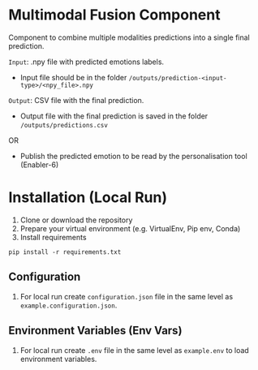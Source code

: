 # Multimodal Fusion Component

Component to combine multiple modalities predictions into a single final prediction.

`Input`: .npy file with predicted emotions labels.

- Input file should be in the folder `/outputs/prediction-<input-type>/<npy_file>.npy`

`Output`: CSV file with the final prediction.

- Output file with the final prediction is saved in the folder `/outputs/predictions.csv`

OR

- Publish the predicted emotion to be read by the personalisation tool (Enabler-6)

# Installation (Local Run)

1. Clone or download the repository
2. Prepare your virtual environment (e.g. VirtualEnv, Pip env, Conda)
3. Install requirements

`pip install -r requirements.txt`

## Configuration

1. For local run create `configuration.json` file in the same level as `example.configuration.json`.

## Environment Variables (Env Vars)

1. For local run create `.env` file in the same level as `example.env` to load environment variables.

